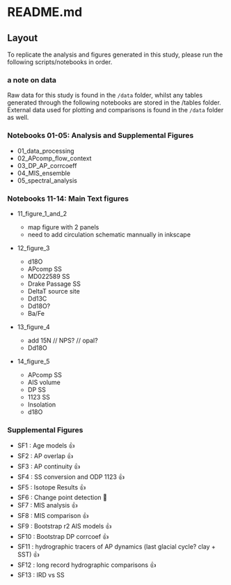 # README.md

## Layout

To replicate the analysis and figures generated in this study, please run the following scripts/notebooks in order.

### a note on data
Raw data for this study is found in the `/data` folder, whilst any tables generated through the following notebooks are stored in the /tables folder. External data used for plotting and comparisons is found in the `/data` folder as well. 

### Notebooks 01-05: Analysis and Supplemental Figures

- 01_data_processing
- 02_APcomp_flow_context
- 03_DP_AP_corrcoeff
- 04_MIS_ensemble
- 05_spectral_analysis

### Notebooks 11-14: Main Text figures

- 11_figure_1_and_2
  - map figure with 2 panels
  - need to add circulation schematic mannually in inkscape

- 12_figure_3
  - d18O
  - APcomp SS
  - MD022589 SS
  - Drake Passage SS
  - DeltaT source site
  - Dd13C
  - Dd18O?
  - Ba/Fe

- 13_figure_4
  - add 15N // NPS? // opal?
  - Dd18O

- 14_figure_5
  - APcomp SS
  - AIS volume
  - DP SS
  - 1123 SS
  - Insolation 
  - d18O


### Supplemental Figures

- SF1 : Age models 👍
- SF2 : AP overlap 👍
- SF3 : AP continuity 👍
- SF4 : SS conversion and ODP 1123 👍
- SF5 : Isotope Results 👍
- SF6 : Change point detection 📝
- SF7 : MIS analysis 👍
- SF8 : MIS comparison 👍
- SF9 : Bootstrap r2 AIS models 👍
- SF10 : Bootstrap DP corrcoef 👍
- SF11 : hydrographic tracers of AP dynamics (last glacial cycle? clay + SST) 👍
- SF12 : long record hydrographic comparisons 👍
- SF13 : IRD vs SS
